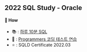 ## 2022 SQL Study - Oracle


#### 📌 How
- 📚 : [하루 10분 SQL](http://www.yes24.com/Product/Goods/90981366) 
- 🔎 : [Programmers 코딩 테스트 연습](https://programmers.co.kr/learn/challenges)
- ⭐️ : SQLD Certificate 2022.03

